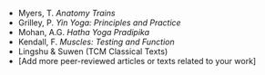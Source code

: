 <div class="references-section">

- Myers, T. *Anatomy Trains*  
- Grilley, P. *Yin Yoga: Principles and Practice*  
- Mohan, A.G. *Hatha Yoga Pradipika*  
- Kendall, F. *Muscles: Testing and Function*  
- Lingshu & Suwen (TCM Classical Texts)  
- [Add more peer-reviewed articles or texts related to your work]

</div>
